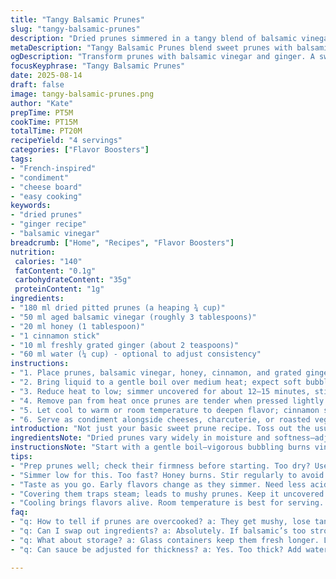 ```yaml
---
title: "Tangy Balsamic Prunes"
slug: "tangy-balsamic-prunes"
description: "Dried prunes simmered in a tangy blend of balsamic vinegar, honey, and fresh ginger, infused with cinnamon stick for warmth. Cooked gently until fruits soak nearly all liquid and plump, soft but intact. Balanced sweet, sour, and spiced profile. Serves as a sweet-savory cheese board companion or condiment. Refrigerates well up to 2 weeks."
metaDescription: "Tangy Balsamic Prunes blend sweet prunes with balsamic vinegar and ginger. A versatile condiment for cheese boards or roasting."
ogDescription: "Transform prunes with balsamic vinegar and ginger. A sweet-savory condiment, stunning on charcuterie boards or sides."
focusKeyphrase: "Tangy Balsamic Prunes"
date: 2025-08-14
draft: false
image: tangy-balsamic-prunes.png
author: "Kate"
prepTime: PT5M
cookTime: PT15M
totalTime: PT20M
recipeYield: "4 servings"
categories: ["Flavor Boosters"]
tags:
- "French-inspired"
- "condiment"
- "cheese board"
- "easy cooking"
keywords:
- "dried prunes"
- "ginger recipe"
- "balsamic vinegar"
breadcrumb: ["Home", "Recipes", "Flavor Boosters"]
nutrition: 
 calories: "140"
 fatContent: "0.1g"
 carbohydrateContent: "35g"
 proteinContent: "1g"
ingredients:
- "180 ml dried pitted prunes (a heaping ¾ cup)"
- "50 ml aged balsamic vinegar (roughly 3 tablespoons)"
- "20 ml honey (1 tablespoon)"
- "1 cinnamon stick"
- "10 ml freshly grated ginger (about 2 teaspoons)"
- "60 ml water (¼ cup) - optional to adjust consistency"
instructions:
- "1. Place prunes, balsamic vinegar, honey, cinnamon, and grated ginger in a small saucepan. Add water only if mixture looks too thick from start."
- "2. Bring liquid to a gentle boil over medium heat; expect soft bubbling and 'snap' sound from caramelizing honey and vinegar."
- "3. Reduce heat to low; simmer uncovered for about 12–15 minutes, stirring occasionally. Watch for the prunes to swell and absorb almost all liquid—should look plump, glossy, sauce slightly thickened, not syrupy sticky."
- "4. Remove pan from heat once prunes are tender when pressed lightly between fingers but still hold shape. Sauce should coat them nicely, not dry out."
- "5. Let cool to warm or room temperature to deepen flavor; cinnamon stick can be discarded or left for stronger aroma."
- "6. Serve as condiment alongside cheeses, charcuterie, or roasted veggies. Refrigerate in airtight glass container up to 14 days. Bring to room temperature before serving for best texture."
introduction: "Not just your basic sweet prune recipe. Toss out the usual clichés about fruit compotes cloaked in heavy sugar syrups. No, this revolves around sharp, aged balsamic vinegar—its acidic punch cuts through the prune's natural sweetness. Honey replaces refined sugar, bringing a more complex, floral sweet note and silky mouthfeel. Ginger adds an unexpected spicy brightness, while cinnamon grounds the mix with warm woody spice. Cooking low and slow, patient simmering is key. Watch for the prunes to swell visibly, their skins taut but soft underneath. The sauce? Glossy, clinging, concentrated but not sticky. The whole thing is rustic, tactile—something you spoon liberally onto cheese or grilled veggies, transforming basic bites. Keep a few jars chilled; last thing you want is an overcooked prune, soggy or flavorless."
ingredientsNote: "Dried prunes vary widely in moisture and softness—adjust vinegar or water accordingly. Too dry? Add splash of water mid-simmer to prevent burning. Prefer less acidity? Swap balsamic for apple cider vinegar but reduce quantity since it's sharper. Honey adds body and a natural sweetness layer; replace with maple syrup for vegan option or coconut sugar dissolved in water for neutrality. Fresh ginger imparts subtle heat and astringency; powdered ginger works but less vibrant. Cinnamon stick infuses deep aromatic warmth but can be swapped with star anise or crushed cloves for different profiles. The key is balancing acidic bite, sweetness, and spice to keep prunes lively, never cloying."
instructionsNote: "Start with a gentle boil—vigorous bubbling burns vinegar and honey fast. Listen for the mellow ‘snap’ of honey caramelizing as liquid thickens, signaling the right moment to lower heat. Simmer uncovered; sealing traps steam and leaves prunes mushy. Stir lightly but regularly to prevent sticking—prunes are sticky but should not scorch. Check doneness visually: prunes puff visibly, syrupy glaze becomes shiny but still pourable, not crystallizing or pasty. Test one with finger pressure—should yield easily but stay intact. Overcook? Prunes become mealy and lose tang; undercook leaves them dry and tough. Let cool uncovered to set sauce; flavors marry, thickening to perfect consistency. Store refrigerated, rewarm or serve cold to suit use. Use glass containers for best longevity—metal reacts with vinegar."
tips:
- "Prep prunes well; check their firmness before starting. Too dry? Use more water mid-cook. Watch them swell like little sponges. Adjust balsamic based on taste. Honey adds body. Maple syrup works too."
- "Simmer low for this. Too fast? Honey burns. Stir regularly to avoid sticking. Prunes get sticky. Signs of doneness? They should puff up, glossy surface. Not mushy; keep them intact. Adjust heat as needed."
- "Taste as you go. Early flavors change as they simmer. Need less acidity? Go for apple cider vinegar, but reduce. Fresh ginger radiates warmth; powdered works but lacks brightness. Balance between sweet and tang is key."
- "Covering them traps steam; leads to mushy prunes. Keep it uncovered. Let them breathe. If sauce gets too thick, add water. If too thin? Take off heat to concentrate flavors. Adjust to preference. Save any leftovers."
- "Cooling brings flavors alive. Room temperature is best for serving. Refrigerate in a glass container. Lasts up to two weeks. Reheat without overcooking. Check for consistency before serving."
faq:
- "q: How to tell if prunes are overcooked? a: They get mushy, lose tang. Should squeeze easily but stay whole. Watch closely toward end. If too far gone? Add fresh ones with sauce next time."
- "q: Can I swap out ingredients? a: Absolutely. If balsamic’s too strong? Try apple cider vinegar. Honey can be replaced with agave or maple syrup for vegan. Fresh ginger offers depth; powdered is back up."
- "q: What about storage? a: Glass containers keep them fresh longer. Last around two weeks refrigerated. Want longer storage? Freeze them in small batches. Use airtight bags or containers. Keep tags so you know what’s inside."
- "q: Can sauce be adjusted for thickness? a: Yes. Too thick? Add water gradually while simmering. Want thicker? Remove lid to evaporate some moisture. Taste regularly. Adjust balance of flavors as it cooks."

---
```

